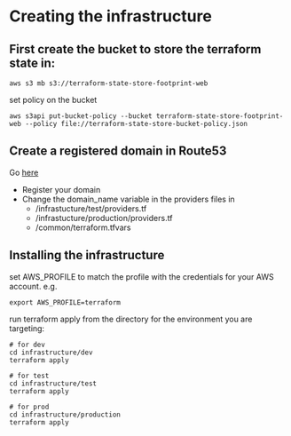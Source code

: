 # Creating the infrastructure

## First create the bucket to store the terraform state in:

```
aws s3 mb s3://terraform-state-store-footprint-web
```

set policy on the bucket

```
aws s3api put-bucket-policy --bucket terraform-state-store-footprint-web --policy file://terraform-state-store-bucket-policy.json
```

## Create a registered domain in Route53

Go [here](https://us-east-1.console.aws.amazon.com/route53/home#DomainListing:)

- Register your domain
- Change the domain_name variable in the providers files in
  - /infrastucture/test/providers.tf
  - /infrastucture/production/providers.tf
  - /common/terraform.tfvars

## Installing the infrastructure

set AWS_PROFILE to match the profile with the credentials for your AWS account. e.g.

```
export AWS_PROFILE=terraform
```

run terraform apply from the directory for the environment you are targeting:

```
# for dev
cd infrastructure/dev
terraform apply

# for test
cd infrastructure/test
terraform apply

# for prod
cd infrastructure/production
terraform apply
```
